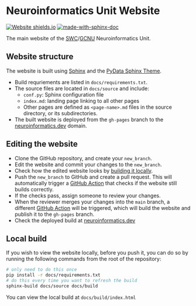 # Neuroinformatics Unit Website
[![Website shields.io](https://img.shields.io/website-up-down-green-red/https/neuroinformatics.dev.svg)](https://neuroinformatics.dev)
[![made-with-sphinx-doc](https://img.shields.io/badge/Made%20with-Sphinx-1f425f.svg)](https://www.sphinx-doc.org/)

The main website of the [SWC](https://www.sainsburywellcome.org/web/)/[GCNU](https://www.ucl.ac.uk/gatsby/gatsby-computational-neuroscience-unit) Neuroinformatics Unit.

## Website structure

The website is built using [Sphinx](https://www.sphinx-doc.org/en/master/) and the [PyData Sphinx Theme](https://pydata-sphinx-theme.readthedocs.io/en/latest/).
* Build requriements are listed in `docs/requirements.txt`.
* The source files are located in `docs/source` and include:
  * `conf.py`: Sphinx configuration file
  * `index.md`: landing page linking to all other pages
  * Other pages are defined as `<page-name>.md` files in the source directory, or its subdirectories.
* The built website is deployed from the `gh-pages` branch to the [neuroinformatics.dev](https://neuroinformatics.dev) domain.
  
## Editing the website
* Clone the GitHub repository, and create your `new_branch`.
* Edit the website and commit your changes to the `new_branch`.
* Check how the edited website looks by [building it locally](#local-build).
* Push the `new_branch` to GitHub and create a pull request. This will automatically trigger a [GitHub Action](https://github.com/ammaraskar/sphinx-action) that checks if the website still builds correctly.
* If the checks pass, assign someone to review your changes. 
* When the reviewer merges your changes into the `main` branch, a different [GitHub Action](https://github.com/peaceiris/actions-gh-pages) will be triggered, which will build the website and publish it to the `gh-pages` branch.
* Check the deployed build at [neuroinformatics.dev](https://neuroinformatics.dev)

## Local build
If you wish to view the website locally, before you push it,
you can do so by running the following commands from the
root of the repository:

```bash
# only need to do this once
pip install -r docs/requirements.txt
# do this every time you want to refresh the build
sphinx-build docs/source docs/build
```
You can view the local build at `docs/build/index.html`

